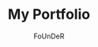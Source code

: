 ---
layout: ../../layouts/markdownpostlayout.astro
title: 'My Portfolio'
pubDate: 2025-05-19
description: 'A simple website I made about me, with selected number of programming languages.'
author: 'FoUnDeR'
image:
    url: 'https://docs.astro.build/assets/rose.webp'
    alt: 'The Astro logo on a dark background with a pink glow.'
tags: ["Astro", "Web App", "Self-taught"]
---